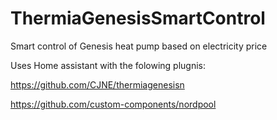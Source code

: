 # ThermiaGenesisSmartControl
Smart control of Genesis heat pump based on electricity price

Uses Home assistant with the folowing plugnis:
  
  https://github.com/CJNE/thermiagenesisn
 
  https://github.com/custom-components/nordpool
